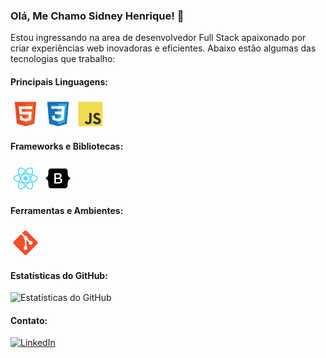 ### Olá, Me Chamo Sidney Henrique! 👋

Estou ingressando na area de desenvolvedor Full Stack apaixonado por criar experiências web inovadoras e eficientes. Abaixo estão algumas das tecnologias que trabalho:

#### Principais Linguagens:
<p>
  <img src="https://raw.githubusercontent.com/devicons/devicon/master/icons/html5/html5-original.svg" alt="HTML5" height="40" style="vertical-align:top; margin:4px">
  <img src="https://raw.githubusercontent.com/devicons/devicon/master/icons/css3/css3-original.svg" alt="CSS3" height="40" style="vertical-align:top; margin:4px">
  <img src="https://raw.githubusercontent.com/devicons/devicon/master/icons/javascript/javascript-original.svg" alt="JavaScript" height="40" style="vertical-align:top; margin:4px">
</p>

#### Frameworks e Bibliotecas:
<p>
  <img src="https://raw.githubusercontent.com/devicons/devicon/master/icons/react/react-original.svg" alt="React" height="40" style="vertical-align:top; margin:4px">
  <img src="https://raw.githubusercontent.com/devicons/devicon/master/icons/bootstrap/bootstrap-plain.svg" alt="Bootstrap" height="40" style="vertical-align:top; margin:4px">

  <!-- Adicione outros frameworks ou bibliotecas aqui -->
</p>

#### Ferramentas e Ambientes:
<p>
  <img src="https://raw.githubusercontent.com/devicons/devicon/master/icons/git/git-original.svg" alt="Git" height="40" style="vertical-align:top; margin:4px">
  <!-- Adicione outras ferramentas e ambientes aqui -->
</p>

#### Estatísticas do GitHub:
![Estatísticas do GitHub](https://github-readme-stats.vercel.app/api?username=sidneyhenriquedev&show_icons=true&theme=radical)

#### Contato:
[![LinkedIn](https://img.shields.io/badge/LinkedIn-Profile-blue)](https://www.linkedin.com/in/sidney-henrique/)


<!-- Adicione outras seções conforme necessário -->
